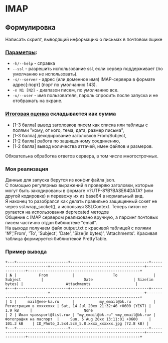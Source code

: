 # IMAP

## Формулировка
Написать скрипт, выводящий информацию о письмах в почтовом ящике

### <u>Параметры</u>:
- `-h/--help` - справка
- `--ssl` - разрешить использование ssl, если сервер поддерживает (по умолчанию не использовать).
- `-s/--server` - адрес (или доменное имя) IMAP-сервера в формате адрес[:порт] (порт по умолчанию 143).
- `-n N1 [N2]` - диапазон писем, по умолчанию все.
- `-u/--user` - имя пользователя, пароль спросить после запуска и не отображать на экране.

### <u>Итоговая оценка</u> складывается как сумма
- [1-3 балла] вывод заголовков писем как списка или таблицы с полями "кому, от кого, тема, дата, размер письма",
- [1-3 балла] декодирование заголовков From/Subject,
- [1-2 балла] работа по защищенному соединению,
- [1-2 балла] вывод количества аттачей, имен файлов и размеров.

Обязательна обработка ответов сервера, в том числе многострочных.

### Моя реализация
Данные для запуска берутся из конфиг файла json. \
C помощью регулярных выражений я проверяю заголовки, которые могут быть закодированы в формате =?UTF-8?B?BASE64DATA?  (или другой кодировке)  и перевожу их из base64 в нормальный вид. \
Я наконец то разобрался как делать правильно защищенный сокет не через ssl.wrap_socket(), а используя SSLContext. Теперь питон не ругается на использования deprecated методов \
Общение с IMAP сервером реализовано вручную, а парсинг почтовых писем частично отдан библиотеке "email". \
На выходе получаем файл output.txt c красивой таблицей с полями '№','From', 'To', 'Subject', 'Date', 'Size(in bytes)', 'Attachments'. Красивая таблица формируется библиотекой PrettyTable.

### Пример вывода
```
+---+-----------------------+-----------------------------------+------------------------+------------------------------------------+----------------+--------------------------------------------------+
| № |          From           |                 To                |        Subject         |                  Date                  | Size(in bytes) |                   Attachments                    |
+---+-----------------------+-----------------------------------+------------------------+------------------------------------------+----------------+--------------------------------------------------+
| 1 |     mail@eee-ka.ru      |           my_email@bk.ru          | Регистрация в xxxxxxxx | Sat, 14 Jul 20xx 21:32:46 +0600 (YEKT) |     1.9 kB     |                       None                       |
| 2 | Иван <passport@list.ru> | "my_email@bk.ru" <my_email@bk.ru> | Фотография на паспорт  |     Sun, 5 Aug 20xx 13:11:01 +0600     |    101.3 kB    | ID_Photo_3.5x4.5cm_5.8.xxxx_xxxxxx.jpg (72.8 kB) |
+---+-----------------------+-----------------------------------+------------------------+------------------------------------------+----------------+--------------------------------------------------+
```